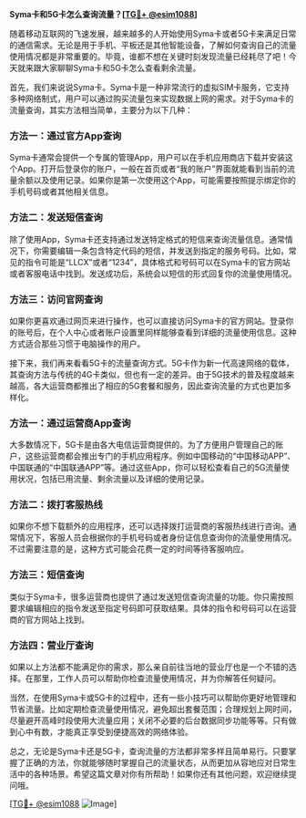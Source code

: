 **Syma卡和5G卡怎么查询流量？[[TG💪+ @esim1088](https://t.me/s/esim1088)]**

随着移动互联网的飞速发展，越来越多的人开始使用Syma卡或者5G卡来满足日常的通信需求。无论是用于手机、平板还是其他智能设备，了解如何查询自己的流量使用情况都是非常重要的。毕竟，谁都不想在关键时刻发现流量已经耗尽了吧！今天就来跟大家聊聊Syma卡和5G卡怎么查看剩余流量。

首先，我们来说说Syma卡。Syma卡是一种非常流行的虚拟SIM卡服务，它支持多种网络制式，用户可以通过购买流量包来实现数据上网的需求。对于Syma卡的流量查询，其实方法相当简单，主要分为以下几种：

### 方法一：通过官方App查询

Syma卡通常会提供一个专属的管理App，用户可以在手机应用商店下载并安装这个App。打开后登录你的账户，一般在首页或者“我的账户”界面就能看到当前的流量余额以及使用记录。如果你是第一次使用这个App，可能需要按照提示绑定你的手机号码或者其他相关信息。

### 方法二：发送短信查询

除了使用App，Syma卡还支持通过发送特定格式的短信来查询流量信息。通常情况下，你需要编辑一条包含特定代码的短信，并发送到指定的服务号码。比如，常见的指令可能是“LLCX”或者“1234”，具体格式和号码可以在Syma卡的官方网站或者客服电话中找到。发送成功后，系统会以短信的形式回复你的流量使用情况。

### 方法三：访问官网查询

如果你更喜欢通过网页来进行操作，也可以直接访问Syma卡的官方网站。登录你的账号后，在个人中心或者账户设置里同样能够查看到详细的流量使用信息。这种方式适合那些习惯于电脑操作的用户。

接下来，我们再来看看5G卡的流量查询方式。5G卡作为新一代高速网络的载体，其查询方法与传统的4G卡类似，但也有一定的差异。由于5G技术的普及程度越来越高，各大运营商都推出了相应的5G套餐和服务，因此查询流量的方式也更加多样化。

### 方法一：通过运营商App查询

大多数情况下，5G卡是由各大电信运营商提供的。为了方便用户管理自己的账户，这些运营商都会推出专门的手机应用程序。例如中国移动的“中国移动APP”、中国联通的“中国联通APP”等。通过这些App，你可以轻松查看自己的5G流量使用状况，包括已用流量、剩余流量以及详细的使用记录。

### 方法二：拨打客服热线

如果你不想下载额外的应用程序，还可以选择拨打运营商的客服热线进行咨询。通常情况下，客服人员会根据你的手机号码或者身份证信息查询你的流量使用情况。不过需要注意的是，这种方式可能会花费一定的时间等待客服响应。

### 方法三：短信查询

类似于Syma卡，很多运营商也提供了通过发送短信查询流量的功能。你只需按照要求编辑相应的指令发送至指定号码即可获取结果。具体的指令和号码可以在运营商的官方网站上找到。

### 方法四：营业厅查询

如果以上方法都不能满足你的需求，那么亲自前往当地的营业厅也是一个不错的选择。在那里，工作人员可以帮助你检查流量使用情况，并为你解答任何疑问。

当然，在使用Syma卡或5G卡的过程中，还有一些小技巧可以帮助你更好地管理和节省流量。比如定期检查流量使用情况，避免超出套餐范围；合理规划上网时间，尽量避开高峰时段使用大流量应用；关闭不必要的后台数据同步功能等等。只有做到心中有数，才能真正享受到便捷高效的网络体验。

总之，无论是Syma卡还是5G卡，查询流量的方法都非常多样且简单易行。只要掌握了正确的方法，你就能够随时掌握自己的流量状态，从而更加从容地应对日常生活中的各种场景。希望这篇文章对你有所帮助！如果你还有其他问题，欢迎继续提问哦。

[[TG💪+ @esim1088](https://t.me/s/esim1088) ![Image](https://i.postimg.cc/4NQfJmqS/Snipaste-2025-05-13-00-14-12.png)]